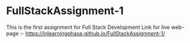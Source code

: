 # FullStackAssignment-1
This is the first assignment for Full Stack Development
Link for live web-page :- https://inlearningphase.github.io/FullStackAssignment-1/
